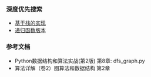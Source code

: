 ### 深度优先搜索

- [基于栈的实现](recipe-01)
- [递归函数版本](recipe-02)

### 参考文档

- Python数据结构和算法实战(第2版) 第8章: dfs_graph.py
- 算法详解（卷2）图算法和数据结构 第2章

